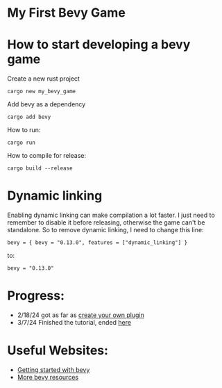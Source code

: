 # My First Bevy Game

# How to start developing a bevy game

Create a new rust project
```
cargo new my_bevy_game
```

Add bevy as a dependency
```
cargo add bevy
```

How to run:
```
cargo run
```

How to compile for release:
```
cargo build --release
```

# Dynamic linking

Enabling dynamic linking can make compilation a lot faster. 
I just need to remember to disable it before releasing,
otherwise the game can't be standalone. So to remove
dynamic linking, I need to change this line:
```
bevy = { bevy = "0.13.0", features = ["dynamic_linking"] }
```
to:
```
bevy = "0.13.0"
```

# Progress:
- 2/18/24 got as far as [create your own plugin](https://bevyengine.org/learn/quick-start/getting-started/plugins/)
- 3/7/24 Finished the tutorial, ended [here](https://bevyengine.org/learn/quick-start/next-steps/)

# Useful Websites:
- [Getting started with bevy](https://bevyengine.org/learn/quick-start/getting-started/setup/)
- [More bevy resources](https://bevyengine.org/learn/quick-start/next-steps/)
